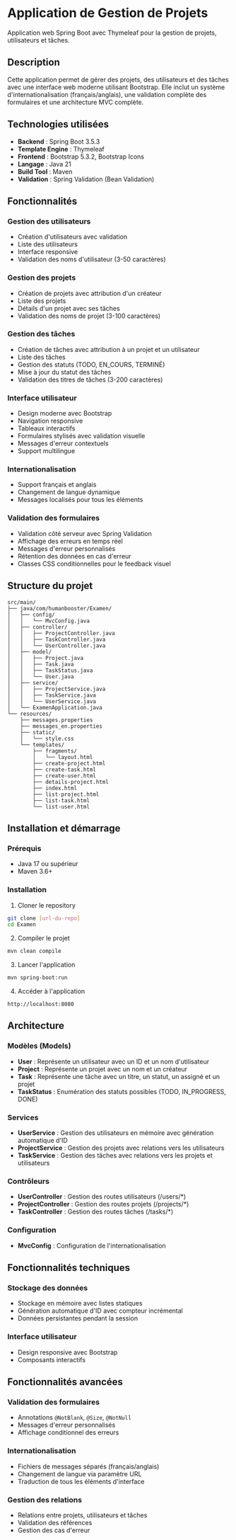 # Application de Gestion de Projets

Application web Spring Boot avec Thymeleaf pour la gestion de projets, utilisateurs et tâches.

## Description

Cette application permet de gérer des projets, des utilisateurs et des tâches avec une interface web moderne utilisant Bootstrap. Elle inclut un système d'internationalisation (français/anglais), une validation complète des formulaires et une architecture MVC complète.

## Technologies utilisées

- **Backend** : Spring Boot 3.5.3
- **Template Engine** : Thymeleaf
- **Frontend** : Bootstrap 5.3.2, Bootstrap Icons
- **Langage** : Java 21
- **Build Tool** : Maven
- **Validation** : Spring Validation (Bean Validation)

## Fonctionnalités

### Gestion des utilisateurs
- Création d'utilisateurs avec validation
- Liste des utilisateurs
- Interface responsive
- Validation des noms d'utilisateur (3-50 caractères)

### Gestion des projets
- Création de projets avec attribution d'un créateur
- Liste des projets
- Détails d'un projet avec ses tâches
- Validation des noms de projet (3-100 caractères)

### Gestion des tâches
- Création de tâches avec attribution à un projet et un utilisateur
- Liste des tâches
- Gestion des statuts (TODO, EN_COURS, TERMINÉ)
- Mise à jour du statut des tâches
- Validation des titres de tâches (3-200 caractères)

### Interface utilisateur
- Design moderne avec Bootstrap
- Navigation responsive
- Tableaux interactifs
- Formulaires stylisés avec validation visuelle
- Messages d'erreur contextuels
- Support multilingue

### Internationalisation
- Support français et anglais
- Changement de langue dynamique
- Messages localisés pour tous les éléments

### Validation des formulaires
- Validation côté serveur avec Spring Validation
- Affichage des erreurs en temps réel
- Messages d'erreur personnalisés
- Rétention des données en cas d'erreur
- Classes CSS conditionnelles pour le feedback visuel

## Structure du projet

```
src/main/
├── java/com/humanbooster/Examen/
│   ├── config/
│   │   └── MvcConfig.java
│   ├── controller/
│   │   ├── ProjectController.java
│   │   ├── TaskController.java
│   │   └── UserController.java
│   ├── model/
│   │   ├── Project.java
│   │   ├── Task.java
│   │   ├── TaskStatus.java
│   │   └── User.java
│   ├── service/
│   │   ├── ProjectService.java
│   │   ├── TaskService.java
│   │   └── UserService.java
│   └── ExamenApplication.java
└── resources/
    ├── messages.properties
    ├── messages_en.properties
    ├── static/
    │   └── style.css
    └── templates/
        ├── fragments/
        │   └── layout.html
        ├── create-project.html
        ├── create-task.html
        ├── create-user.html
        ├── details-project.html
        ├── index.html
        ├── list-project.html
        ├── list-task.html
        └── list-user.html
```

## Installation et démarrage

### Prérequis
- Java 17 ou supérieur
- Maven 3.6+

### Installation
1. Cloner le repository
```bash
git clone [url-du-repo]
cd Examen
```

2. Compiler le projet
```bash
mvn clean compile
```

3. Lancer l'application
```bash
mvn spring-boot:run
```

4. Accéder à l'application
```
http://localhost:8080
```

## Architecture

### Modèles (Models)
- **User** : Représente un utilisateur avec un ID et un nom d'utilisateur
- **Project** : Représente un projet avec un nom et un créateur
- **Task** : Représente une tâche avec un titre, un statut, un assigné et un projet
- **TaskStatus** : Enumération des statuts possibles (TODO, IN_PROGRESS, DONE)

### Services
- **UserService** : Gestion des utilisateurs en mémoire avec génération automatique d'ID
- **ProjectService** : Gestion des projets avec relations vers les utilisateurs
- **TaskService** : Gestion des tâches avec relations vers les projets et utilisateurs

### Contrôleurs
- **UserController** : Gestion des routes utilisateurs (/users/*)
- **ProjectController** : Gestion des routes projets (/projects/*)
- **TaskController** : Gestion des routes tâches (/tasks/*)

### Configuration
- **MvcConfig** : Configuration de l'internationalisation

## Fonctionnalités techniques

### Stockage des données
- Stockage en mémoire avec listes statiques
- Génération automatique d'ID avec compteur incrémental
- Données persistantes pendant la session

### Interface utilisateur
- Design responsive avec Bootstrap
- Composants interactifs

## Fonctionnalités avancées

### Validation des formulaires
- Annotations `@NotBlank`, `@Size`, `@NotNull`
- Messages d'erreur personnalisés
- Affichage conditionnel des erreurs

### Internationalisation
- Fichiers de messages séparés (français/anglais)
- Changement de langue via paramètre URL
- Traduction de tous les éléments d'interface

### Gestion des relations
- Relations entre projets, utilisateurs et tâches
- Validation des références
- Gestion des cas d'erreur